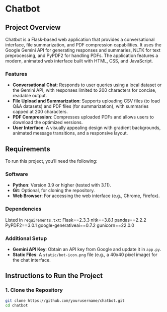 # Chatbot

## Project Overview

Chatbot is a Flask-based web application that provides a conversational interface, file summarization, and PDF compression capabilities. It uses the Google Gemini API for generating responses and summaries, NLTK for text preprocessing, and PyPDF2 for handling PDFs. The application features a modern, animated web interface built with HTML, CSS, and JavaScript.

### Features
- **Conversational Chat**: Responds to user queries using a local dataset or the Gemini API, with responses limited to 200 characters for concise, readable output.
- **File Upload and Summarization**: Supports uploading CSV files (to load Q&A datasets) and PDF files (for summarization), with summaries capped at 200 characters.
- **PDF Compression**: Compresses uploaded PDFs and allows users to download the optimized versions.
- **User Interface**: A visually appealing design with gradient backgrounds, animated message transitions, and a responsive layout.

## Requirements

To run this project, you’ll need the following:

### Software
- **Python**: Version 3.9 or higher (tested with 3.11).
- **Git**: Optional, for cloning the repository.
- **Web Browser**: For accessing the web interface (e.g., Chrome, Firefox).

### Dependencies
Listed in `requirements.txt`:
Flask==2.3.3
nltk==3.8.1
pandas==2.2.2
PyPDF2==3.0.1
google-generativeai==0.7.2
gunicorn==22.0.0

### Additional Setup
- **Gemini API Key**: Obtain an API key from Google and update it in `app.py`.
- **Static Files**: A `static/bot-icon.png` file (e.g., a 40x40 pixel image) for the chat interface.

## Instructions to Run the Project

### 1. Clone the Repository
```bash
git clone https://github.com/yourusername/chatbot.git
cd chatbot
